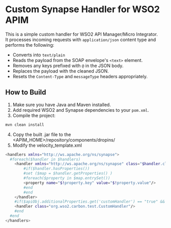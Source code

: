 # Custom Synapse Handler for WSO2 APIM

This is a simple custom handler for WSO2 API Manager/Micro Integrator.  
It processes incoming requests with `application/json` content type and performs the following:

- Converts into `text/plain`
- Reads the payload from the SOAP envelope's `<text>` element.
- Removes any keys prefixed with `@` in the JSON body.
- Replaces the payload with the cleaned JSON.
- Resets the `Content-Type` and `messageType` headers appropriately.

## How to Build

1. Make sure you have Java and Maven installed.
2. Add required WSO2 and Synapse dependencies to your `pom.xml`.
3. Compile the project:

```bash
mvn clean install
```
4. Copy the built .jar file to the <APIM_HOME>/repository/components/dropins/
5. Modify the velocity_template.xml

```bash
<handlers xmlns="http://ws.apache.org/ns/synapse">
  #foreach($handler in $handlers)
    <handler xmlns="http://ws.apache.org/ns/synapse" class="$handler.className">
        #if($handler.hasProperties())
        #set ($map = $handler.getProperties() )
        #foreach($property in $map.entrySet())
        <property name="$!property.key" value="$!property.value"/>
        #end
        #end
    </handler>
    #if($apiObj.additionalProperties.get('customHandler') == "true" && $handler.className == "org.wso2.carbon.apimgt.gateway.handlers.security.APIAuthenticationHandler")
    <handler class="org.wso2.carbon.test.CustomHandler"/>
    #end
  #end
</handlers>
```
